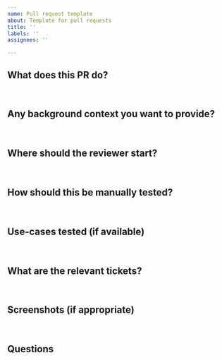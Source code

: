 ```yaml
---
name: Pull request template
about: Template for pull requests
title: ''
labels: ''
assignees: ''

---
```


## What does this PR do? 
​
## Any background context you want to provide?
​
## Where should the reviewer start?
​
## How should this be manually tested?
​
## Use-cases tested (if available)
​
## What are the relevant tickets?
​
## Screenshots (if appropriate)
​
## Questions
